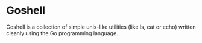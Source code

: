 Goshell
========

Goshell is a collection of simple unix-like utilities (like ls, cat or echo) written cleanly
using the Go programming language.

